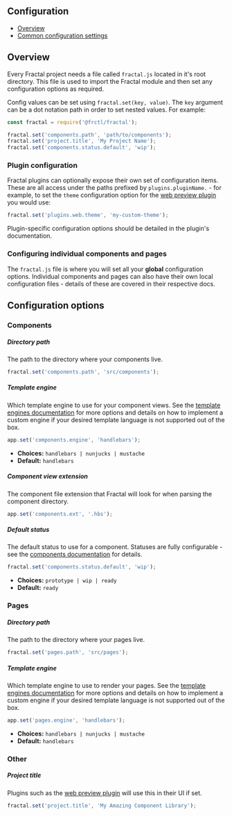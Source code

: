 ## Configuration

* [Overview](#overview)
* [Common configuration settings](#common-configuration-settings)

## Overview

Every Fractal project needs a file called `fractal.js` located in it's root directory. This file is used to import the Fractal module and then set any configuration options as required.

Config values can be set using `fractal.set(key, value)`. The `key` argument can be a dot notation path in order to set nested values. For example:

```js
const fractal = require('@frctl/fractal');

fractal.set('components.path', 'path/to/components');
fractal.set('project.title', 'My Project Name');
fractal.set('components.status.default', 'wip');
```

### Plugin configuration

Fractal plugins can optionally expose their own set of configuration items. These are all access under the paths prefixed by `plugins.pluginName.` - for example, to set the `theme` configuration option for the [web preview plugin](https://github.com/frctl/web-plugin) you would use:

```js
fractal.set('plugins.web.theme', 'my-custom-theme');
```

Plugin-specific configuration options should be detailed in the plugin's documentation.

### Configuring individual components and pages

The `fractal.js` file is where you will set all your **global** configuration options. Individual components and pages can also have their own local configuration files - details of these are covered in their respective docs.

## Configuration options

### Components

##### Directory path

The path to the directory where your components live.

```js
fractal.set('components.path', 'src/components');
```

##### Template engine

Which template engine to use for your component views. See the [template engines documentation](/docs/engines/overview.md) for more options and details on how to implement a custom engine if your desired template language is not supported out of the box.

```js
app.set('components.engine', 'handlebars');
```
* **Choices:** `handlebars | nunjucks | mustache`
* **Default:** `handlebars`

##### Component view extension

The component file extension that Fractal will look for when parsing the component directory.

```js
app.set('components.ext', '.hbs');
```

##### Default status

The default status to use for a component. Statuses are fully configurable - see the [components documentation](/docs/components/overview.md) for details.

```js
fractal.set('components.status.default', 'wip');
```
* **Choices:** `prototype | wip | ready`
* **Default:** `ready`

### Pages

##### Directory path

The path to the directory where your pages live.

```js
fractal.set('pages.path', 'src/pages');
```

##### Template engine

Which template engine to use to render your pages. See the [template engines documentation](/docs/engines/overview.md) for more options and details on how to implement a custom engine if your desired template language is not supported out of the box.

```js
app.set('pages.engine', 'handlebars');
```
* **Choices:** `handlebars | nunjucks | mustache`
* **Default:** `handlebars`

### Other

##### Project title

Plugins such as the [web preview plugin](https://github.com/frctl/web-plugin) will use this in their UI if set.

```js
fractal.set('project.title', 'My Amazing Component Library');
```

